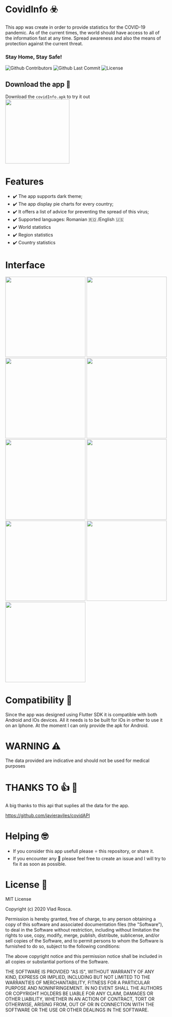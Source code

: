 # CovidInfo :biohazard:
This app was create in order to provide statistics for the COVID-19 pandemic.
As of the current times, the world should have access to all of the information fast at any time.
Spread awareness and also the means of protection against the current threat.
### Stay Home, Stay Safe!

![Github Contributors](https://img.shields.io/github/contributors/VladRoscaDev/CovidInfo?color=success&style=flat-square)
![Github Last Commit](https://img.shields.io/github/last-commit/VladRoscaDev/CovidInfo?color=success&style=flat-square)
![License](https://img.shields.io/badge/license-MIT-success.svg?style=flat-square?color=success&style=flat-square)

## Download the app :calling:
Download the `covidInfo.apk` to try it out
<br>
<a href="https://github.com/VladRoscaDev/CovidInfo/covidInfo.apk"><img src="https://playerzon.com/asset/download.png" width="200"></img></a>
<br>


# Features
- :heavy_check_mark: The app supports dark theme;
- :heavy_check_mark: The app display pie charts for every country;
- :heavy_check_mark: It offers a list of advice for preventing the spread of this virus;
- :heavy_check_mark: Supported languages: Romanian :romania: /English :us:
- :heavy_check_mark: World statistics
- :heavy_check_mark: Region statistics
- :heavy_check_mark: Country statistics

# Interface
<img src="https://raw.githubusercontent.com/VladRoscaDev/CovidInfo/master/images/1.jpg" width="250">
<img src="https://raw.githubusercontent.com/VladRoscaDev/CovidInfo/master/images/2.jpg" width="250">
<img src="https://raw.githubusercontent.com/VladRoscaDev/CovidInfo/master/images/3.jpg" width="250">
<img src="https://raw.githubusercontent.com/VladRoscaDev/CovidInfo/master/images/4.jpg" width="250">
<img src="https://raw.githubusercontent.com/VladRoscaDev/CovidInfo/master/images/5.jpg" width="250">
<img src="https://raw.githubusercontent.com/VladRoscaDev/CovidInfo/master/images/6.jpg" width="250">
<img src="https://raw.githubusercontent.com/VladRoscaDev/CovidInfo/master/images/7.jpg" width="250">
<img src="https://raw.githubusercontent.com/VladRoscaDev/CovidInfo/master/images/8.jpg" width="250">
<img src="https://raw.githubusercontent.com/VladRoscaDev/CovidInfo/master/images/9.jpg" width="250">



# Compatibility :iphone:
Since the app was designed using Flutter SDK it is compatible with both Android and IOs devices. All it needs is to be built for IOs in orther to use it on an Iphone.
At the moment I can only provide the apk for Android. 
 
 
# WARNING :warning: 
The data provided are indicative and should not be used for medical purposes


# THANKS TO :+1: :hugs:
A big thanks to this api that suplies all the data for the app.

https://github.com/javieraviles/covidAPI


# Helping :nerd_face:
- If you consider this app usefull please :star: this repository, or share it.
- If you encounter any :bug: please feel free to create an issue and I will try to fix it as soon as possible.


# License :scroll:
MIT License

Copyright (c) 2020 Vlad Rosca.

Permission is hereby granted, free of charge, to any person obtaining a copy
of this software and associated documentation files (the "Software"), to deal
in the Software without restriction, including without limitation the rights
to use, copy, modify, merge, publish, distribute, sublicense, and/or sell
copies of the Software, and to permit persons to whom the Software is
furnished to do so, subject to the following conditions:

The above copyright notice and this permission notice shall be included in all
copies or substantial portions of the Software.

THE SOFTWARE IS PROVIDED "AS IS", WITHOUT WARRANTY OF ANY KIND, EXPRESS OR
IMPLIED, INCLUDING BUT NOT LIMITED TO THE WARRANTIES OF MERCHANTABILITY,
FITNESS FOR A PARTICULAR PURPOSE AND NONINFRINGEMENT. IN NO EVENT SHALL THE
AUTHORS OR COPYRIGHT HOLDERS BE LIABLE FOR ANY CLAIM, DAMAGES OR OTHER
LIABILITY, WHETHER IN AN ACTION OF CONTRACT, TORT OR OTHERWISE, ARISING FROM,
OUT OF OR IN CONNECTION WITH THE SOFTWARE OR THE USE OR OTHER DEALINGS IN THE
SOFTWARE.
